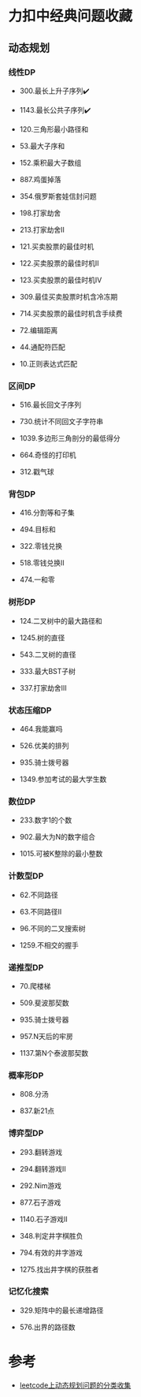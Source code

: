 # 力扣中经典问题收藏

## 动态规划

### 线性DP

+ 300.最长上升子序列✔️

+ 1143.最长公共子序列✔️

+ 120.三角形最小路径和

+ 53.最大子序和

+ 152.乘积最大子数组

+ 887.鸡蛋掉落

+ 354.俄罗斯套娃信封问题

+ 198.打家劫舍

+ 213.打家劫舍Ⅱ

+ 121.买卖股票的最佳时机

+ 122.买卖股票的最佳时机Ⅱ

+ 123.买卖股票的最佳时机Ⅳ

+ 309.最佳买卖股票时机含冷冻期

+ 714.买卖股票的最佳时机含手续费

+ 72.编辑距离

+ 44.通配符匹配

+ 10.正则表达式匹配

### 区间DP

+ 516.最长回文子序列

+ 730.统计不同回文子字符串

+ 1039.多边形三角剖分的最低得分

+ 664.奇怪的打印机

+ 312.戳气球

### 背包DP

+ 416.分割等和子集

+ 494.目标和

+ 322.零钱兑换

+ 518.零钱兑换Ⅱ

+ 474.一和零

### 树形DP

+ 124.二叉树中的最大路径和

+ 1245.树的直径

+ 543.二叉树的直径

+ 333.最大BST子树

+ 337.打家劫舍Ⅲ

### 状态压缩DP

+ 464.我能赢吗

+ 526.优美的排列

+ 935.骑士拨号器

+ 1349.参加考试的最大学生数

### 数位DP

+ 233.数字1的个数

+ 902.最大为N的数字组合

+ 1015.可被K整除的最小整数

### 计数型DP

+ 62.不同路径

+ 63.不同路径Ⅱ

+ 96.不同的二叉搜索树

+ 1259.不相交的握手

### 递推型DP

+ 70.爬楼梯

+ 509.斐波那契数

+ 935.骑士拨号器

+ 957.N天后的牢房

+ 1137.第N个泰波那契数

### 概率形DP

+ 808.分汤

+ 837.新21点

### 博弈型DP

+ 293.翻转游戏

+ 294.翻转游戏Ⅱ

+ 292.Nim游戏

+ 877.石子游戏

+ 1140.石子游戏Ⅱ

+ 348.判定井字棋胜负

+ 794.有效的井字游戏

+ 1275.找出井字棋的获胜者

### 记忆化搜索

+ 329.矩阵中的最长递增路径

+ 576.出界的路径数

# 参考

+ [leetcode上动态规划问题的分类收集](https://leetcode-cn.com/circle/article/NfHhXD/)
